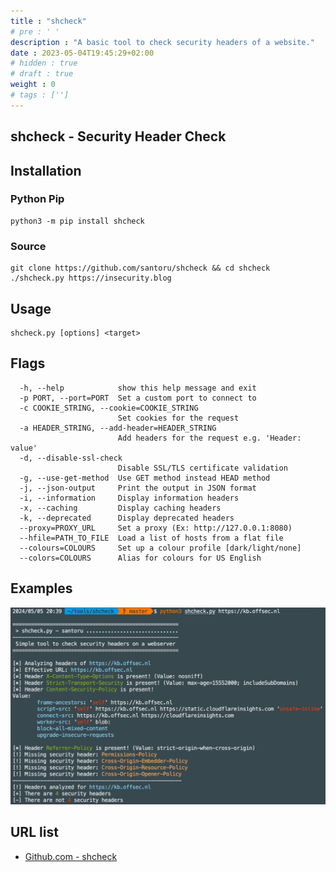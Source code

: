 ```yaml
---
title : "shcheck"
# pre : ' '
description : "A basic tool to check security headers of a website."
date : 2023-05-04T19:45:29+02:00
# hidden : true
# draft : true
weight : 0
# tags : ['']
---
```


## shcheck - Security Header Check

## Installation

### Python Pip

```plain
python3 -m pip install shcheck
```

### Source

```plain
git clone https://github.com/santoru/shcheck && cd shcheck
./shcheck.py https://insecurity.blog
```

## Usage

```plain
shcheck.py [options] <target>
```

## Flags

```plain
  -h, --help            show this help message and exit
  -p PORT, --port=PORT  Set a custom port to connect to
  -c COOKIE_STRING, --cookie=COOKIE_STRING
                        Set cookies for the request
  -a HEADER_STRING, --add-header=HEADER_STRING
                        Add headers for the request e.g. 'Header: value'
  -d, --disable-ssl-check
                        Disable SSL/TLS certificate validation
  -g, --use-get-method  Use GET method instead HEAD method
  -j, --json-output     Print the output in JSON format
  -i, --information     Display information headers
  -x, --caching         Display caching headers
  -k, --deprecated      Display deprecated headers
  --proxy=PROXY_URL     Set a proxy (Ex: http://127.0.0.1:8080)
  --hfile=PATH_TO_FILE  Load a list of hosts from a flat file
  --colours=COLOURS     Set up a colour profile [dark/light/none]
  --colors=COLOURS      Alias for colours for US English
```

## Examples

![example](images/shcheck-example-2024-05-05_20-40.png)

## URL list

- [Github.com - shcheck](https://github.com/santoru/shcheck)
